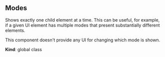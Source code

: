 <a name="Modes"></a>
## Modes
Shows exactly one child element at a time. This can be useful, for example,
if a given UI element has multiple modes that present substantially different
elements.

This component doesn't provide any UI for changing which mode is shown.

**Kind**: global class  
